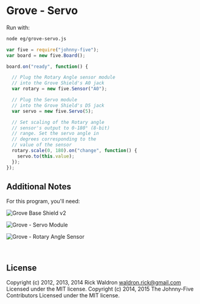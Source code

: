 <!--remove-start-->

# Grove - Servo





Run with:
```bash
node eg/grove-servo.js
```

<!--remove-end-->

```javascript
var five = require("johnny-five");
var board = new five.Board();

board.on("ready", function() {

  // Plug the Rotary Angle sensor module
  // into the Grove Shield's A0 jack
  var rotary = new five.Sensor("A0");

  // Plug the Servo module
  // into the Grove Shield's D5 jack
  var servo = new five.Servo(5);

  // Set scaling of the Rotary angle
  // sensor's output to 0-180° (8-bit)
  // range. Set the servo angle in
  // degrees corresponding to the
  // value of the sensor
  rotary.scale(0, 180).on("change", function() {
    servo.to(this.value);
  });
});


```







## Additional Notes

For this program, you'll need:

![Grove Base Shield v2](http://www.seeedstudio.com/depot/images/product/base%20shield%20V2_01.jpg)

![Grove - Servo Module](http://www.seeedstudio.com/depot/images/product/GroveServo_01.jpg)

![Grove - Rotary Angle Sensor](http://www.seeedstudio.com/depot/images/product/GroveRotaryP.jpg)




&nbsp;

<!--remove-start-->

## License
Copyright (c) 2012, 2013, 2014 Rick Waldron <waldron.rick@gmail.com>
Licensed under the MIT license.
Copyright (c) 2014, 2015 The Johnny-Five Contributors
Licensed under the MIT license.

<!--remove-end-->
